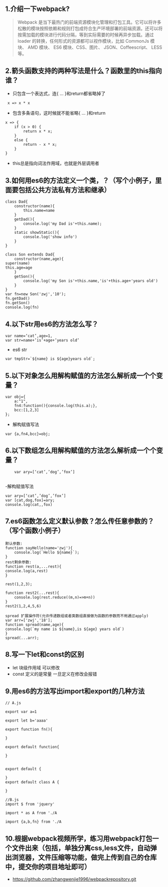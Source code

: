 ## 1.介绍一下webpack?
> Webpack 是当下最热门的前端资源模块化管理和打包工具。它可以将许多松散的模块按照依赖和规则打包成符合生产环境部署的前端资源。还可以将按需加载的模块进行代码分隔，等到实际需要的时候再异步加载。通过 loader 的转换，任何形式的资源都可以视作模块，比如 CommonJs 模块、 AMD 模块、 ES6 模块、CSS、图片、 JSON、Coffeescript、 LESS 等。

## 2.箭头函数支持的两种写法是什么？函数里的this指向谁？
- 只包含一个表达式，连{ ... }和return都省略掉了
```
 x => x * x

 ```
- 包含多条语句，这时候就不能省略{ ... }和return
```
x => {
    if (x > 0) {
        return x * x;
    }
    else {
        return - x * x;
    }
}
```
- this总是指向词法作用域，也就是外层调用者
## 3.如何用es6的方法定义一个类，？（写个小例子，里面要包括公共方法私有方法和继承）
```
class Dad{
    constructor(name){
        this.name=name
    }
    getDad(){
        console.log('my Dad is'+this.name);
    }
    static showStatic(){
        console.log('show info')
    }
}

class Son extends Dad{
    constructor(name,age){
super(name)
this.age=age
    }
    getSon(){
        console.log('my Son is'+this.name,'is'+this.age+'years old')
    }
}
var fn=new Son('zwj','10');
fn.getDad()
fn.getSon()
console.log(fn)

```

## 4.以下str用es6的方法怎么写？

```
var name=‘cat’,age=1,
var str=name+’is’+age+’years old’

```
- es6 str
```
var tmpStr=`${name} is ${age}years old`;

```
## 5.以下对象怎么用解构赋值的方法怎么解析成一个个变量？

```
var obj={
	a:"1",
	fn4:function(){console.log(this.a);},
	bcc:[1,2,3]
};

```
- 解构赋值写法

```
var {a,fn4,bcc}=obj;

```

## 6.以下数组怎么用解构赋值的方法怎么解析成一个个变量？
```
    var ary=[‘cat’,’dog’,’fox’]
    
```
-解构赋值写法
```
var ary=[‘cat’,’dog’,’fox’]
var [cat,dog,fox]=ary;
console.log(cat,,fox)

``` 

## 7.es6函数怎么定义默认参数？怎么传任意参数的？（写个函数小例子）
```
默认参数:
function sayHello(name='zwj'){
    console.log(`Hello ${name}`);
}
rest剩余参数:
function rest(a,...rest){
console.log(a,rest)
}

rest(1,2,3);

function rest2(...rest){
    console.log(rest.reduce((m,n)=>m+n))
}
rest2(1,2,4,5,6)

spread 扩展操作符(允许传递数组或者类数组直接做为函数的参数而不用通过apply)
var arr=['zwj','18'];
function spread(name,age){
console.log(`my name is ${name},is ${age} years old`)
}
spread(...arr);

```
## 8.写一下let和const的区别
- let 块级作用域 可以修改
- const 定义的是常量 一旦定义在修改会报错

## 9.用es6的方法写出import和export的几种方法
```
// A.js

export var a=1

export let b='aaaa'

export function fn(){

}

export default function{

}


export default {
    
}
export default class A {

}

//B.js
import $ from 'jquery'

import * as A from './A

import {a,b,fn} from './A

```

## 10.根据webpack视频所学，练习用webpack打包一个文件出来（包括，单独分离css,less文件，自动弹出浏览器，文件压缩等功能，做完上传到自己的仓库中，提交你的项目地址即可）
- https://github.com/zhangwenjie1996/webpackrepository.git